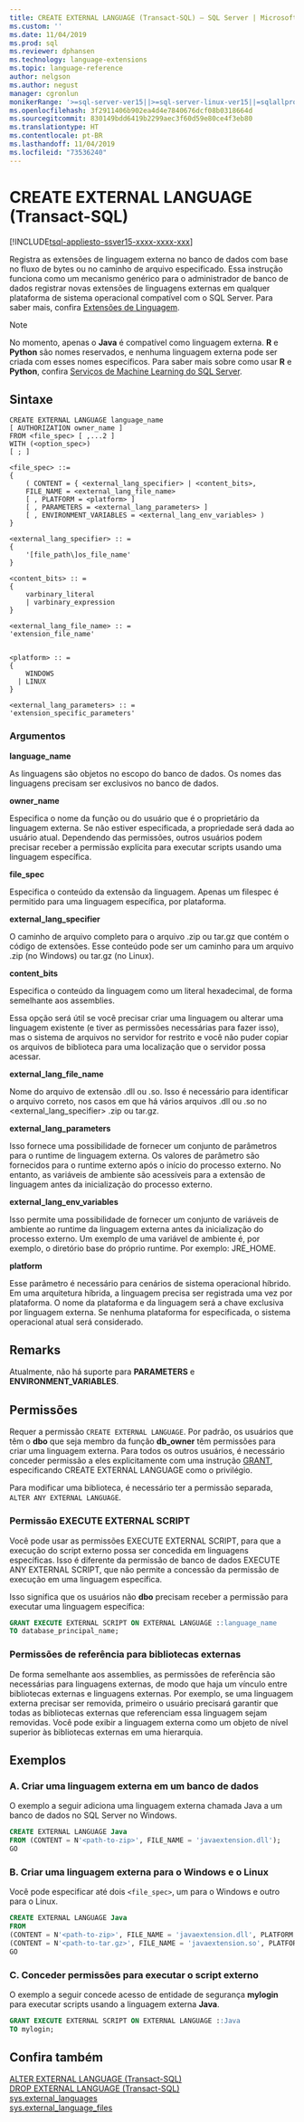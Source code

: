 ```yaml
---
title: CREATE EXTERNAL LANGUAGE (Transact-SQL) – SQL Server | Microsoft Docs
ms.custom: ''
ms.date: 11/04/2019
ms.prod: sql
ms.reviewer: dphansen
ms.technology: language-extensions
ms.topic: language-reference
author: nelgson
ms.author: negust
manager: cgronlun
monikerRange: '>=sql-server-ver15||>=sql-server-linux-ver15||=sqlallproducts-allversions'
ms.openlocfilehash: 3f2911406b902ea4d4e7840676dcf08b0318664d
ms.sourcegitcommit: 830149bdd6419b2299aec3f60d59e80ce4f3eb80
ms.translationtype: HT
ms.contentlocale: pt-BR
ms.lasthandoff: 11/04/2019
ms.locfileid: "73536240"
---
```

# <a name="create-external-language-transact-sql"></a>CREATE EXTERNAL LANGUAGE (Transact-SQL)
[!INCLUDE[tsql-appliesto-ssver15-xxxx-xxxx-xxx](../../includes/tsql-appliesto-ssver15-xxxx-xxxx-xxx.md)]

Registra as extensões de linguagem externa no banco de dados com base no fluxo de bytes ou no caminho de arquivo especificado. Essa instrução funciona como um mecanismo genérico para o administrador de banco de dados registrar novas extensões de linguagens externas em qualquer plataforma de sistema operacional compatível com o SQL Server. Para saber mais, confira [Extensões de Linguagem](https://docs.microsoft.com/sql/language-extensions/language-extensions-overview).

> [!NOTE]
> No momento, apenas o **Java** é compatível como linguagem externa. **R** e **Python** são nomes reservados, e nenhuma linguagem externa pode ser criada com esses nomes específicos. Para saber mais sobre como usar **R** e **Python**, confira [Serviços de Machine Learning do SQL Server](https://docs.microsoft.com/sql/advanced-analytics/).

## <a name="syntax"></a>Sintaxe

```text
CREATE EXTERNAL LANGUAGE language_name  
[ AUTHORIZATION owner_name ]  
FROM <file_spec> [ ,...2 ]  
WITH (<option_spec>)
[ ; ]  

<file_spec> ::=  
{
    ( CONTENT = { <external_lang_specifier> | <content_bits>,
    FILE_NAME = <external_lang_file_name>
    [ , PLATFORM = <platform> ]
    [ , PARAMETERS = <external_lang_parameters> ]
    [ , ENVIRONMENT_VARIABLES = <external_lang_env_variables> )
}

<external_lang_specifier> :: =  
{
    '[file_path\]os_file_name'  
}

<content_bits> :: =  
{
    varbinary_literal
    | varbinary_expression
}

<external_lang_file_name> :: =  
'extension_file_name'


<platform> :: =
{
    WINDOWS
  | LINUX
}

<external_lang_parameters> :: =  
'extension_specific_parameters'
```

### <a name="arguments"></a>Argumentos

**language_name**

As linguagens são objetos no escopo do banco de dados. Os nomes das linguagens precisam ser exclusivos no banco de dados.

**owner_name**

Especifica o nome da função ou do usuário que é o proprietário da linguagem externa. Se não estiver especificada, a propriedade será dada ao usuário atual. Dependendo das permissões, outros usuários podem precisar receber a permissão explícita para executar scripts usando uma linguagem específica.

**file_spec**

Especifica o conteúdo da extensão da linguagem. Apenas um filespec é permitido para uma linguagem específica, por plataforma.

**external_lang_specifier**

O caminho de arquivo completo para o arquivo .zip ou tar.gz que contém o código de extensões. Esse conteúdo pode ser um caminho para um arquivo .zip (no Windows) ou tar.gz (no Linux).

**content_bits**

Especifica o conteúdo da linguagem como um literal hexadecimal, de forma semelhante aos assemblies.

Essa opção será útil se você precisar criar uma linguagem ou alterar uma linguagem existente (e tiver as permissões necessárias para fazer isso), mas o sistema de arquivos no servidor for restrito e você não puder copiar os arquivos de biblioteca para uma localização que o servidor possa acessar.

**external_lang_file_name**

Nome do arquivo de extensão .dll ou .so. Isso é necessário para identificar o arquivo correto, nos casos em que há vários arquivos .dll ou .so no <external_lang_specifier> .zip ou tar.gz.

**external_lang_parameters**

Isso fornece uma possibilidade de fornecer um conjunto de parâmetros para o runtime de linguagem externa. Os valores de parâmetro são fornecidos para o runtime externo após o início do processo externo. No entanto, as variáveis de ambiente são acessíveis para a extensão de linguagem antes da inicialização do processo externo.

**external_lang_env_variables**

Isso permite uma possibilidade de fornecer um conjunto de variáveis de ambiente ao runtime da linguagem externa antes da inicialização do processo externo. Um exemplo de uma variável de ambiente é, por exemplo, o diretório base do próprio runtime. Por exemplo: JRE_HOME.

**platform**

Esse parâmetro é necessário para cenários de sistema operacional híbrido. Em uma arquitetura híbrida, a linguagem precisa ser registrada uma vez por plataforma. O nome da plataforma e da linguagem será a chave exclusiva por linguagem externa. Se nenhuma plataforma for especificada, o sistema operacional atual será considerado.

## <a name="remarks"></a>Remarks

Atualmente, não há suporte para **PARAMETERS** e **ENVIRONMENT_VARIABLES**.

## <a name="permissions"></a>Permissões

Requer a permissão `CREATE EXTERNAL LANGUAGE`. Por padrão, os usuários que têm o **dbo** que seja membro da função **db_owner** têm permissões para criar uma linguagem externa. Para todos os outros usuários, é necessário conceder permissão a eles explicitamente com uma instrução [GRANT](https://docs.microsoft.com/sql/t-sql/statements/grant-database-permissions-transact-sql), especificando CREATE EXTERNAL LANGUAGE como o privilégio.

Para modificar uma biblioteca, é necessário ter a permissão separada, `ALTER ANY EXTERNAL LANGUAGE`.

### <a name="execute-external-script-permission"></a>Permissão EXECUTE EXTERNAL SCRIPT

Você pode usar as permissões EXECUTE EXTERNAL SCRIPT, para que a execução do script externo possa ser concedida em linguagens específicas. Isso é diferente da permissão de banco de dados EXECUTE ANY EXTERNAL SCRIPT, que não permite a concessão da permissão de execução em uma linguagem específica.

Isso significa que os usuários não **dbo** precisam receber a permissão para executar uma linguagem específica:

```sql
GRANT EXECUTE EXTERNAL SCRIPT ON EXTERNAL LANGUAGE ::language_name 
TO database_principal_name;
```

### <a name="reference-permissions-to-external-libraries"></a>Permissões de referência para bibliotecas externas

De forma semelhante aos assemblies, as permissões de referência são necessárias para linguagens externas, de modo que haja um vínculo entre bibliotecas externas e linguagens externas. Por exemplo, se uma linguagem externa precisar ser removida, primeiro o usuário precisará garantir que todas as bibliotecas externas que referenciam essa linguagem sejam removidas. Você pode exibir a linguagem externa como um objeto de nível superior às bibliotecas externas em uma hierarquia.

## <a name="examples"></a>Exemplos

### <a name="a-create-an-external-language-in-a-database"></a>A. Criar uma linguagem externa em um banco de dados  

O exemplo a seguir adiciona uma linguagem externa chamada Java a um banco de dados no SQL Server no Windows.

```sql
CREATE EXTERNAL LANGUAGE Java 
FROM (CONTENT = N'<path-to-zip>', FILE_NAME = 'javaextension.dll');
GO
```

### <a name="b-create-an-external-language-for-both-windows-and-linux"></a>B. Criar uma linguagem externa para o Windows e o Linux

Você pode especificar até dois `<file_spec>`, um para o Windows e outro para o Linux.

```sql
CREATE EXTERNAL LANGUAGE Java
FROM
(CONTENT = N'<path-to-zip>', FILE_NAME = 'javaextension.dll', PLATFORM = WINDOWS),
(CONTENT = N'<path-to-tar.gz>', FILE_NAME = 'javaextension.so', PLATFORM = LINUX);
GO
```
### <a name="c-grant-permissions-to-execute-external-script"></a>C. Conceder permissões para executar o script externo

O exemplo a seguir concede acesso de entidade de segurança **mylogin** para executar scripts usando a linguagem externa **Java**.

```sql
GRANT EXECUTE EXTERNAL SCRIPT ON EXTERNAL LANGUAGE ::Java 
TO mylogin;
```


## <a name="see-also"></a>Confira também

[ALTER EXTERNAL LANGUAGE (Transact-SQL)](alter-external-language-transact-sql.md)  
[DROP EXTERNAL LANGUAGE (Transact-SQL)](drop-external-language-transact-sql.md)  
[sys.external_languages](../../relational-databases/system-catalog-views/sys-external-languages-transact-sql.md)  
[sys.external_language_files](../../relational-databases/system-catalog-views/sys-external-language-files-transact-sql.md)  
